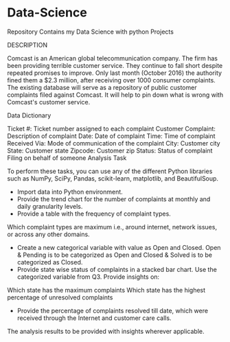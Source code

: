 # Data-Science
Repository Contains my Data Science with python Projects

DESCRIPTION

Comcast is an American global telecommunication company. The firm has been providing terrible customer service. 
They continue to fall short despite repeated promises to improve. Only last month (October 2016) the authority fined them a $2.3 million, after receiving over 1000 consumer complaints.
The existing database will serve as a repository of public customer complaints filed against Comcast.
It will help to pin down what is wrong with Comcast's customer service.

Data Dictionary

Ticket #: Ticket number assigned to each complaint
Customer Complaint: Description of complaint
Date: Date of complaint
Time: Time of complaint
Received Via: Mode of communication of the complaint
City: Customer city
State: Customer state
Zipcode: Customer zip
Status: Status of complaint
Filing on behalf of someone
Analysis Task

To perform these tasks, you can use any of the different Python libraries such as NumPy, SciPy, Pandas, scikit-learn, matplotlib, and BeautifulSoup.

- Import data into Python environment.
- Provide the trend chart for the number of complaints at monthly and daily granularity levels.
- Provide a table with the frequency of complaint types.

Which complaint types are maximum i.e., around internet, network issues, or across any other domains.
- Create a new categorical variable with value as Open and Closed. Open & Pending is to be categorized as Open and Closed & Solved is to be categorized as Closed.
- Provide state wise status of complaints in a stacked bar chart. Use the categorized variable from Q3. Provide insights on:

Which state has the maximum complaints
Which state has the highest percentage of unresolved complaints
- Provide the percentage of complaints resolved till date, which were received through the Internet and customer care calls.

The analysis results to be provided with insights wherever applicable.

